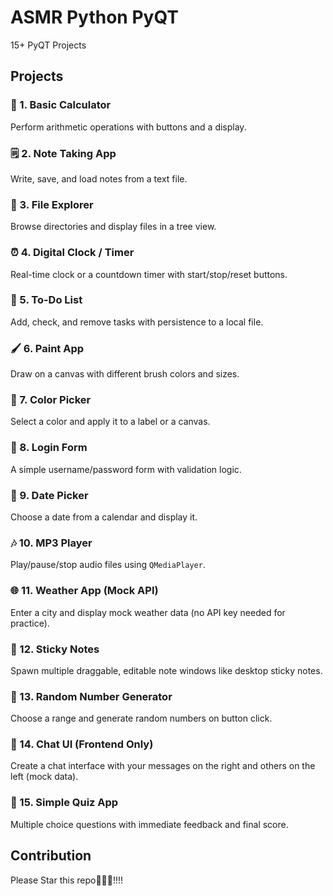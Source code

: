 # ASMR Python PyQT

15+ PyQT Projects


## Projects

### 🧮 1. **Basic Calculator**

Perform arithmetic operations with buttons and a display.

### 🗒️ 2. **Note Taking App**

Write, save, and load notes from a text file.

### 📁 3. **File Explorer**

Browse directories and display files in a tree view.

### ⏰ 4. **Digital Clock / Timer**

Real-time clock or a countdown timer with start/stop/reset buttons.

### 🧾 5. **To-Do List**

Add, check, and remove tasks with persistence to a local file.

### 🖌️ 6. **Paint App**

Draw on a canvas with different brush colors and sizes.

### 🎨 7. **Color Picker**

Select a color and apply it to a label or a canvas.

### 🔐 8. **Login Form**

A simple username/password form with validation logic.

### 📅 9. **Date Picker**

Choose a date from a calendar and display it.

### 🎶 10. **MP3 Player**

Play/pause/stop audio files using `QMediaPlayer`.

### 🌐 11. **Weather App (Mock API)**

Enter a city and display mock weather data (no API key needed for practice).

### 📌 12. **Sticky Notes**

Spawn multiple draggable, editable note windows like desktop sticky notes.

### 🔢 13. **Random Number Generator**

Choose a range and generate random numbers on button click.

### 💬 14. **Chat UI (Frontend Only)**

Create a chat interface with your messages on the right and others on the left (mock data).

### 🧩 15. **Simple Quiz App**

Multiple choice questions with immediate feedback and final score.


## Contribution

Please Star this repo🙏🙏🙏!!!!
